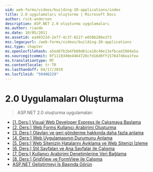 ```yaml
---
uid: web-forms/videos/building-20-applications/index
title: 2.0 uygulamaları oluşturma | Microsoft Docs
author: rick-anderson
description: ASP.NET 2.0 oluşturma uygulamaları
ms.author: riande
ms.date: 10/05/2011
ms.assetid: ea40322d-2e77-4c37-8227-e650b286e373
msc.legacyurl: /web-forms/videos/building-20-applications
msc.type: chapter
ms.openlocfilehash: a5ed87b1b4fb09d61ca10c40e13efbcad1904a5a
ms.sourcegitcommit: 0f1119340e4464720cfd16d0ff15764746ea1fea
ms.translationtype: MT
ms.contentlocale: tr-TR
ms.lasthandoff: 04/17/2019
ms.locfileid: "59406229"
---
```

# <a name="building-20-applications"></a>2.0 Uygulamaları Oluşturma

> ASP.NET 2.0 oluşturma uygulamaları


- [[1. Ders:] Visual Web Developer Express ile Çalışmaya Başlama](lesson-1-getting-started-with-visual-web-developer-express.md)
- [[2. Ders:] Web Forms Kullanıcı Arabirimi Oluşturma](lesson-2-creating-a-web-forms-user-interface.md)
- [[3. Ders:] Olayları ve geri gönderme hakkında daha fazla anlama](lesson-3-understanding-more-about-events-and-postback.md)
- [[4. Ders:] Web Uygulamasının Durumunu Anlama](lesson-4-understanding-web-application-state.md)
- [[5. Ders:] Web Sitenizin Hatalarını Ayıklama ve Web Sitenizi İzleme](lesson-5-debugging-and-tracing-your-website.md)
- [[6. Ders:] Stil Sayfaları ve Ana Sayfalar ile Çalışma](lesson-6-working-with-stylesheets-and-master-pages.md)
- [[7. Ders:] Kullanıcı Arabirimi Denetimlerine Veri Bağlama](lesson-7-databinding-to-user-interface-controls.md)
- [[8. Ders:] GridView ve FormView ile Çalışma](lesson-8-working-with-the-gridview-and-formview.md)
- [ASP.NET Geliştirmeyi İş Başında Görün](watch-aspnet-development-in-action.md)
